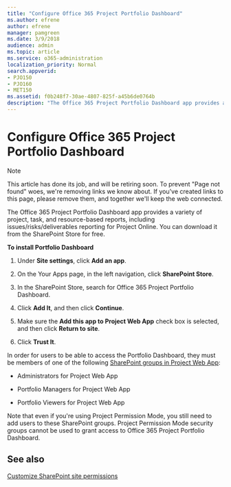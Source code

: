 ```yaml
---
title: "Configure Office 365 Project Portfolio Dashboard"
ms.author: efrene
author: efrene
manager: pamgreen
ms.date: 3/9/2018
audience: admin
ms.topic: article
ms.service: o365-administration
localization_priority: Normal
search.appverid:
- PJO150
- PJO160
- MET150
ms.assetid: f0b248f7-30ae-4807-825f-a45b6de0764b
description: "The Office 365 Project Portfolio Dashboard app provides a variety of project, task, and resource-based reports, including issues/risks/deliverables reporting for Project Online. You can download it from the SharePoint Store for free."
---
```


# Configure Office 365 Project Portfolio Dashboard

> [!NOTE]
> This article has done its job, and will be retiring soon. To prevent "Page not found" woes, we're removing links we know about. If you've created links to this page, please remove them, and together we'll keep the web connected. 
  
The Office 365 Project Portfolio Dashboard app provides a variety of project, task, and resource-based reports, including issues/risks/deliverables reporting for Project Online. You can download it from the SharePoint Store for free.
  
 **To install Portfolio Dashboard**
  
1. Under **Site settings**, click **Add an app**.
    
2. On the Your Apps page, in the left navigation, click **SharePoint Store**.
    
3. In the SharePoint Store, search for Office 365 Project Portfolio Dashboard.
    
4. Click **Add It**, and then click **Continue**.
    
5. Make sure the **Add this app to Project Web App** check box is selected, and then click **Return to site**.
    
6. Click **Trust It**.
    
In order for users to be able to access the Portfolio Dashboard, they must be members of one of the following [SharePoint groups in Project Web App](plan-sharepoint-groups-in-project-online.md):
  
- Administrators for Project Web App
    
- Portfolio Managers for Project Web App
    
- Portfolio Viewers for Project Web App
    
Note that even if you're using Project Permission Mode, you still need to add users to these SharePoint groups. Project Permission Mode security groups cannot be used to grant access to Office 365 Project Portfolio Dashboard.
  
## See also

[Customize SharePoint site permissions](https://support.office.com/article/b1e3cd23-1a78-4264-9284-87fed7282048#__toc340230103)

